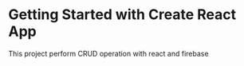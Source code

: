 # Getting Started with Create React App

This project perform CRUD operation with react and firebase
